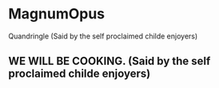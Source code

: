 # MagnumOpus
 Quandringle (Said by the self proclaimed childe enjoyers)
## WE WILL BE COOKING. (Said by the self proclaimed childe enjoyers)
